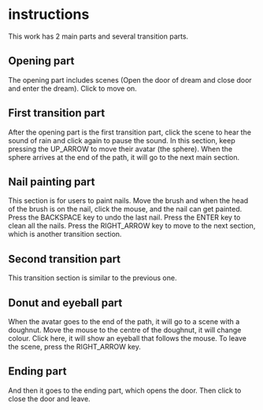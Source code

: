 # instructions

This work has 2 main parts and several transition parts.

## Opening part
The opening part includes scenes (Open the door of dream and close door and enter the dream). Click to move on.

## First transition part
After the opening part is the first transition part, click the scene to hear the sound of rain and click again to pause the sound. In this section, keep pressing the UP_ARROW to move their avatar (the sphere). When the sphere arrives at the end of the path, it will go to the next main section. 

## Nail painting part
This section is for users to paint nails. Move the brush and when the head of the brush is on the nail, click the mouse, and the nail can get painted. Press the BACKSPACE key to undo the last nail. Press the ENTER key to clean all the nails. Press the RIGHT_ARROW key to move to the next section, which is another transition section.

## Second transition part
This transition section is similar to the previous one. 

## Donut and eyeball part
When the avatar goes to the end of the path, it will go to a scene with a doughnut. Move the mouse to the centre of the doughnut, it will change colour. Click here, it will show an eyeball that follows the mouse. To leave the scene, press the RIGHT_ARROW key. 

## Ending part
And then it goes to the ending part, which opens the door. Then click to close the door and leave.